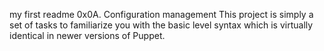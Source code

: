 my first readme
0x0A. Configuration management
This project is simply a set of tasks to familiarize you with the basic level syntax which is virtually identical in newer versions of Puppet.
